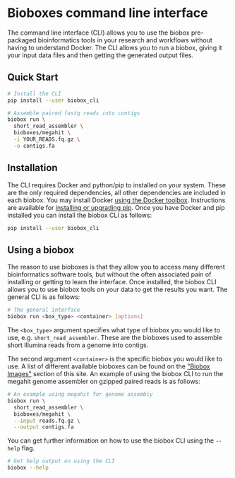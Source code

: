 # Bioboxes command line interface

The command line interface (CLI) allows you to use the biobox pre-packaged
bioinformatics tools in your research and workflows without having to
understand Docker. The CLI allows you to run a biobox, giving it your input
data files and then getting the generated output files.

## Quick Start

~~~ bash
# Install the CLI
pip install --user biobox_cli

# Assemble paired fastq reads into contigs
biobox run \
  short_read_assembler \
  bioboxes/megahit \
  -i YOUR_READS.fq.gz \
  -o contigs.fa
~~~

## Installation

The CLI requires Docker and python/pip to installed on your system. These are
the only required dependencies, all other dependencies are included in each
biobox. You may install Docker [using the Docker toolbox][toolbox].
Instructions are available for [installing or upgrading pip][pip]. Once you
have Docker and pip installed you can install the biobox CLI as follows:

[toolbox]: https://www.docker.com/toolbox
[pip]: https://pip.pypa.io/en/latest/installing.html

~~~ bash
pip install --user biobox_cli
~~~

## Using a biobox

The reason to use bioboxes is that they allow you to access many different
bioinformatics software tools, but without the often associated pain of
installing or getting to learn the interface. Once installed, the biobox CLI
allows you to use biobox tools on your data to get the results you want. The
general CLI is as follows:

~~~ bash
# The general interface
biobox run <box_type> <container> [options]
~~~

The `<box_type>` argument specifies what type of biobox you would like to use,
e.g. `short_read_assembler`. These are the bioboxes used to assemble short
Illumina reads from a genome into contigs.

The second argument `<container>` is the specific biobox you would like to use.
A list of different available bioboxes can be found on the ["Biobox
Images"][available] section of this site. An example of using the biobox
CLI to run the megahit genome assembler on gzipped paired reads is as follows:

[available]: /available-bioboxes/

~~~ bash
# An example using megahit for genome assembly
biobox run \
  short_read_assembler \
  bioboxes/megahit \
  --input reads.fq.gz \
  --output contigs.fa
~~~

You can get further information on how to use the biobox CLI using the `--help`
flag.

~~~ bash
# Get help output on using the CLI
biobox --help
~~~
